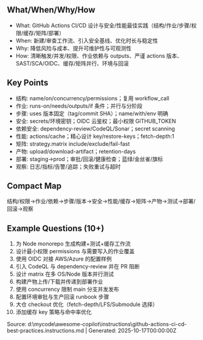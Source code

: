 ## What/When/Why/How
- What: GitHub Actions CI/CD 设计与安全/性能最佳实践（结构/作业/步骤/权限/缓存/矩阵/部署）
- When: 新建/审查工作流、引入安全基线、优化时长与稳定性
- Why: 降低风险与成本、提升可维护性与可观测性
- How: 清晰触发/并发/权限、作业依赖与 outputs、严谨 actions 版本、SAST/SCA/OIDC、缓存/矩阵并行、环境与回滚

## Key Points
- 结构: name/on/concurrency/permissions；复用 workflow_call
- 作业: runs-on/needs/outputs/if 条件；并行与分阶段
- 步骤: uses 版本固定（tag/commit SHA）；name/with/env 明确
- 安全: secrets/环境密钥；OIDC 云鉴权；最小权限 GITHUB_TOKEN
- 依赖安全: dependency-review/CodeQL/Sonar；secret scanning
- 性能: actions/cache；精心设计 key/restore-keys；fetch-depth:1
- 矩阵: strategy.matrix include/exclude/fail-fast
- 产物: upload/download-artifact；retention-days
- 部署: staging→prod；审批/回滚/健康检查；蓝绿/金丝雀/旗标
- 观察: 日志/指标/告警/追踪；失败重试与超时

## Compact Map
结构/权限→作业/依赖→步骤/版本→安全→性能/缓存→矩阵→产物→测试→部署/回滚→观察

## Example Questions (10+)
1) 为 Node monorepo 生成构建+测试+缓存工作流
2) 设计最小权限 permissions 与需要写入的作业覆盖
3) 使用 OIDC 对接 AWS/Azure 的配置样例
4) 引入 CodeQL 与 dependency-review 并在 PR 阻断
5) 设计 matrix 在多 OS/Node 版本并行测试
6) 构建产物上传/下载并传递到部署作业
7) 使用 concurrency 限制 main 分支并发发布
8) 配置环境审批与生产回滚 runbook 步骤
9) 大仓 checkout 优化（fetch-depth/LFS/Submodule 选择）
10) 添加缓存 key 策略与命中率优化

Source: d:\mycode\awesome-copilot\instructions\github-actions-ci-cd-best-practices.instructions.md | Generated: 2025-10-17T00:00:00Z
